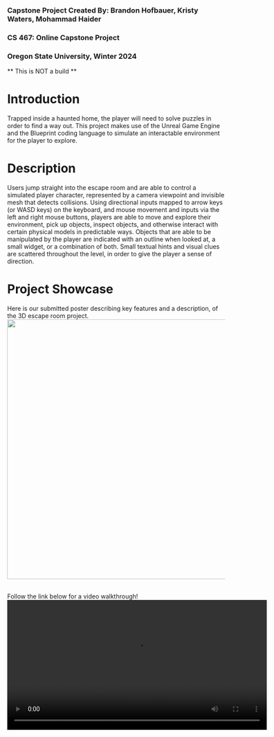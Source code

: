 ### Capstone Project Created By: Brandon Hofbauer, Kristy Waters, Mohammad Haider
### CS 467: Online Capstone Project
### Oregon State University, Winter 2024

** This is NOT a build **

# Introduction

Trapped inside a haunted home, the player will need to solve puzzles in order to
find a way out. This project makes use of the Unreal Game Engine and the Blueprint
coding language to simulate an interactable environment for the player to explore.

# Description

Users jump straight into the escape room and are able to control a simulated
player character, represented by a camera viewpoint and invisible mesh that detects
collisions. Using directional inputs mapped to arrow keys (or WASD keys) on the
keyboard, and mouse movement and inputs via the left and right mouse buttons,
players are able to move and explore their environment, pick up objects, inspect
objects, and otherwise interact with certain physical models in predictable ways. Objects
that are able to be manipulated by the player are indicated with an outline when looked
at, a small widget, or a combination of both. Small textual hints and visual clues are
scattered throughout the level, in order to give the player a sense of direction.

# Project Showcase

Here is our submitted poster describing key features and a description, of the 3D escape room project.
<img src="https://github.com/KristyWaters/escape_room/blob/main/assets/Project%20Poster-1.png"  width="600" >  
<br>

Follow the link below for a video walkthrough!
<video src='https://eecs.engineering.oregonstate.edu/project-showcase/projects/?id=ACaOZZxK6ib37zF4' width=600/>
https://eecs.engineering.oregonstate.edu/project-showcase/projects/?id=ACaOZZxK6ib37zF4
